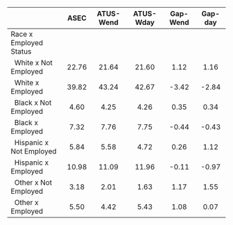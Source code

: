 
|                      |         ASEC |    ATUS-Wend |    ATUS-Wday |     Gap-Wend |      Gap-day |
| -------------------- | :----------: | :----------: | :----------: | :----------: | :----------: |
| Race x Employed Status |              |              |              |              |              |
| &nbsp;&nbsp;White x Not Employed |        22.76 |        21.64 |        21.60 |         1.12 |         1.16 |
| &nbsp;&nbsp;White x Employed |        39.82 |        43.24 |        42.67 |        -3.42 |        -2.84 |
| &nbsp;&nbsp;Black x Not Employed |         4.60 |         4.25 |         4.26 |         0.35 |         0.34 |
| &nbsp;&nbsp;Black x Employed |         7.32 |         7.76 |         7.75 |        -0.44 |        -0.43 |
| &nbsp;&nbsp;Hispanic x Not Employed |         5.84 |         5.58 |         4.72 |         0.26 |         1.12 |
| &nbsp;&nbsp;Hispanic x Employed |        10.98 |        11.09 |        11.96 |        -0.11 |        -0.97 |
| &nbsp;&nbsp;Other x Not Employed |         3.18 |         2.01 |         1.63 |         1.17 |         1.55 |
| &nbsp;&nbsp;Other x Employed |         5.50 |         4.42 |         5.43 |         1.08 |         0.07 |

